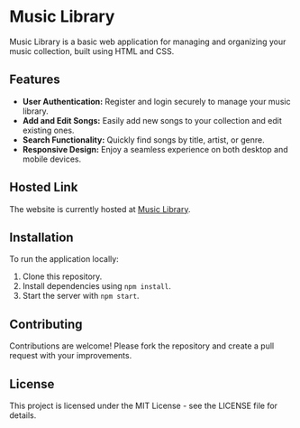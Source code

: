 # Music Library

Music Library is a basic web application for managing and organizing your music collection, built using HTML and CSS.


## Features

- **User Authentication:** Register and login securely to manage your music library.
- **Add and Edit Songs:** Easily add new songs to your collection and edit existing ones.
- **Search Functionality:** Quickly find songs by title, artist, or genre.
- **Responsive Design:** Enjoy a seamless experience on both desktop and mobile devices.

## Hosted Link

The website is currently hosted at [Music Library](https://shubham-jaiswal-31.github.io/Music-Library-basic/).

## Installation

To run the application locally:

1. Clone this repository.
2. Install dependencies using `npm install`.
3. Start the server with `npm start`.

## Contributing

Contributions are welcome! Please fork the repository and create a pull request with your improvements.

## License

This project is licensed under the MIT License - see the LICENSE file for details.
